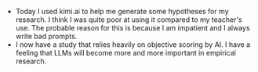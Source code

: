 - Today I used kimi.ai to help me generate some hypotheses for my research. I think I was quite poor at using it compared to my teacher's use. The probable reason for this is because I am impatient and I always write bad prompts.
- I now have a study that relies heavily on objective scoring by AI. I have a feeling that LLMs will become more and more important in empirical research.